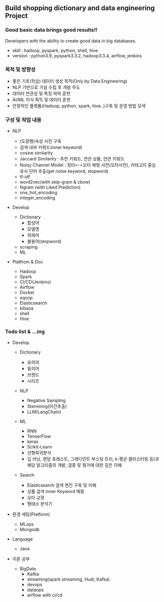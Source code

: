 ## Build shopping dictionary and data engineering Project

### Good basic data brings good results!!
Developers with the ability to create good data in big databases.

- skill : hadoop, pyspark, python, shell, hive
- version : python3.9, pyspark3.3.2, hadoop3.3.4, airflow, jenkins

### 목적 및 방향성
- 좋은 기초(학습) 데이터 생성 목적(Only by Data Engineering)  
- NLP 기반으로 가설 수립 후 개발 주도    
- 데이터 연관성 및 특징 파악 훈련  
- AI/ML 지식 획득 및 데이터 훈련   
- 안정적인 플랫폼(Hadoop, python, spark, hive..)구축 및 운영 방법 모색  

### 구성 및 작업 내용
- NLP
  - (도량형)속성 사전 구축
  - 검색 내부 키워드(inner keyword)
  - cosine similarity
  - Jaccard Similarity : 추천 키워드, 연관 상품, 연관 키워드
  - Noisy Channel Model : 정타<->오타 매핑 사전(오타사전), 카테고리 중심 유사 단어 추출(get noise keyword, stopword)
  - tf-idf
  - word2vec(with skip-gram & cbow)
  - Ngram (with Liked Prediction) 
  - one_hot_encoding
  - integer_encoding

- Develop
  - Dictionary     
    - 합성어
    - 모델명
    - 외래어 
    - 불용어(stopword)
  - scraping
  - ML
    
  
- Platfrom & Doc
  - Hadoop 
  - Spark 
  - CI/CD(Jenkins)
  - Airflow 
  - Docker
  - sqoop
  - Elasticsearch
  - kibana
  - shell
  - Hive

### Todo list & ...ing  
- Develop  
  - Dictionary      
    - 유의어
    - 동의어
    - 브랜드 
    - 시리즈
    
  - NLP
    - Negative Sampling
    - Stemming(어간추출)
    - LLM(LangChain)
  - ML
    - RNN
    - TenserFlow
    - keras
    - Scikit-Learn
    - 선형회귀분석
    - 딥 러닝, 랜덤 포레스트, 그래디언트 부스팅 트리, k-평균 클러스터링 등)과 해당 알고리즘의 개발, 검증 및 평가에 대한 깊은 이해
  - Search
    - Elasticsearch 검색 엔진 구축 및 이해 
    - 상품 검색 Inner Keyword 매핑 
    - 오타 교정
    - 형태소 분석기

- 환경 세팅(Platform)
     - MLops
     - Mongodb
- Language    
  - Java

- 이론 공부
   - BigData
     - Kafka
     - streaming(spark streaming, Hudi, Kafka)
     - devops
     - dataops
     - airflow with ci/cd
  
    
      